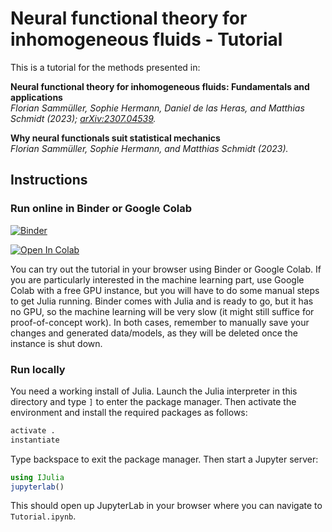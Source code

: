 # Neural functional theory for inhomogeneous fluids - Tutorial

This is a tutorial for the methods presented in:

**Neural functional theory for inhomogeneous fluids: Fundamentals and applications**  
*Florian Sammüller, Sophie Hermann, Daniel de las Heras, and Matthias Schmidt (2023); [arXiv:2307.04539](https://arxiv.org/abs/2307.04539).*

**Why neural functionals suit statistical mechanics**  
*Florian Sammüller, Sophie Hermann, and Matthias Schmidt (2023).*

## Instructions

### Run online in Binder or Google Colab

[![Binder](https://mybinder.org/badge_logo.svg)](https://mybinder.org/v2/gh/sfalmo/NeuralDFT-Tutorial/HEAD?labpath=Tutorial.ipynb)

[![Open In Colab](https://colab.research.google.com/assets/colab-badge.svg)](https://colab.research.google.com/github/sfalmo/NeuralDFT-Tutorial/blob/master/Tutorial.ipynb)

You can try out the tutorial in your browser using Binder or Google Colab.
If you are particularly interested in the machine learning part, use Google Colab with a free GPU instance, but you will have to do some manual steps to get Julia running.
Binder comes with Julia and is ready to go, but it has no GPU, so the machine learning will be very slow (it might still suffice for proof-of-concept work).
In both cases, remember to manually save your changes and generated data/models, as they will be deleted once the instance is shut down.

### Run locally

You need a working install of Julia.
Launch the Julia interpreter in this directory and type `]` to enter the package manager.
Then activate the environment and install the required packages as follows:

```julia
activate .
instantiate
```

Type backspace to exit the package manager.
Then start a Jupyter server:

```julia
using IJulia
jupyterlab()
```

This should open up JupyterLab in your browser where you can navigate to `Tutorial.ipynb`.
